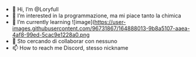 - 👋 Hi, I’m @Loryfull
- 👀 I’m interested in  la programmazione, ma mi piace tanto la chimica
- 🌱 I’m currently learning ![image](https://user-images.githubusercontent.com/96731867/164888013-9b8a5107-aaea-4af8-99ed-5cac9e1228a0.png
- 💞️ Sto cercando di collaborar con nessuno 
- 📫 How to reach me  Discord, stesso nickname

<!---
Loryfull/Loryfull is a ✨ special ✨ repository because its `README.md` (this file) appears on your GitHub profile.
You can click the Preview link to take a look at your changes.
--->

